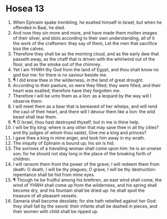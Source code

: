 ﻿# Hosea 13
1. When Ephraim spake trembling, he exalted himself in Israel; but when he offended in Baal, he died. 
2. And now they sin more and more, and have made them molten images of their silver, and idols according to their own understanding, all of it the work of the craftsmen: they say of them, Let the men that sacrifice kiss the calves. 
3. Therefore they shall be as the morning cloud, and as the early dew that passeth away, as the chaff that is driven with the whirlwind out of the floor, and as the smoke out of the chimney. 
4. Yet I am YHWH thy God from the land of Egypt, and thou shalt know no god but me: for there is no saviour beside me. 
5. ¶ I did know thee in the wilderness, in the land of great drought. 
6. According to their pasture, so were they filled; they were filled, and their heart was exalted; therefore have they forgotten me. 
7. Therefore I will be unto them as a lion: as a leopard by the way will I observe them: 
8. I will meet them as a bear that is bereaved of her whelps, and will rend the caul of their heart, and there will I devour them like a lion: the wild beast shall tear them. 
9. ¶ O Israel, thou hast destroyed thyself; but in me is thine help. 
10. I will be thy king: where is any other that may save thee in all thy cities? and thy judges of whom thou saidst, Give me a king and princes? 
11. I gave thee a king in mine anger, and took him away in my wrath. 
12. The iniquity of Ephraim is bound up; his sin is hid. 
13. The sorrows of a travailing woman shall come upon him: he is an unwise son; for he should not stay long in the place of the breaking forth of children. 
14. I will ransom them from the power of the grave; I will redeem them from death: O death, I will be thy plagues; O grave, I will be thy destruction: repentance shall be hid from mine eyes. 
15. ¶ Though he be fruitful among his brethren, an east wind shall come, the wind of YHWH shall come up from the wilderness, and his spring shall become dry, and his fountain shall be dried up: he shall spoil the treasure of all pleasant vessels. 
16. Samaria shall become desolate; for she hath rebelled against her God: they shall fall by the sword: their infants shall be dashed in pieces, and their women with child shall be ripped up. 
